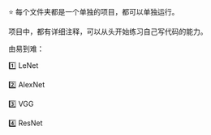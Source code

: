 :star: 每个文件夹都是一个单独的项目，都可以单独运行。

项目中，都有详细注释，可以从头开始练习自己写代码的能力。

由易到难：

:one: LeNet

:two: AlexNet

:three: VGG

:four: ResNet

